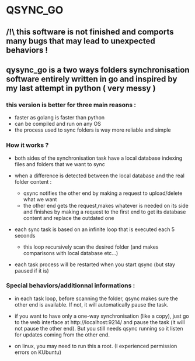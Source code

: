 # QSYNC_GO

## /!\ this software is not finished and comports many bugs that may lead to unexpected behaviors !
## qysync_go is a two ways folders synchronisation software entirely written in go and inspired by my last attempt in python ( very messy )

### this version is better for three main reasons :

- faster as golang is faster than python
- can be compiled and run on any OS
- the process used to sync folders is way more reliable and simple


### How it works ?

- both sides of the synchronisation task have a local database indexing files and folders that we want to sync
- when a difference is detected between the local database and the real folder content :
    - qsync notifies the other end by making a request to upload/delete what we want
    - the other end gets the request,makes whatever is needed on its side and finishes by making a request to the first end to get its database content and replace the outdated one

- each sync task is based on an infinite loop that is executed each 5 seconds
    - this loop recursively scan the desired folder (and makes comparisons with local database etc...)

- each task process will be restarted when you start qsync (but stay paused if it is)

### Special behaviors/additionnal informations : 

- in each task loop, before scanning the folder, qsync makes sure the other end is available. If not, it will automatically pause the task.

- if you want to have only a one-way synchronisation (like a copy), just go to the web interface at http://localhost:9214/ and pause the task (it will not pause the other end). But you still needs qsync running so it listen for updates coming from the other end.

- on linux, you may need to run this a root. (I experienced permission errors on KUbuntu)